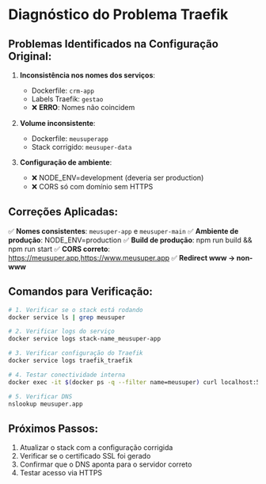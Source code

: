 # Diagnóstico do Problema Traefik

## Problemas Identificados na Configuração Original:

1. **Inconsistência nos nomes dos serviços**:
   - Dockerfile: `crm-app` 
   - Labels Traefik: `gestao`
   - ❌ **ERRO**: Nomes não coincidem

2. **Volume inconsistente**:
   - Dockerfile: `meusuperapp`
   - Stack corrigido: `meusuper-data`

3. **Configuração de ambiente**:
   - ❌ NODE_ENV=development (deveria ser production)
   - ❌ CORS só com domínio sem HTTPS

## Correções Aplicadas:

✅ **Nomes consistentes**: `meusuper-app` e `meusuper-main`
✅ **Ambiente de produção**: NODE_ENV=production
✅ **Build de produção**: npm run build && npm run start
✅ **CORS correto**: https://meusuper.app,https://www.meusuper.app
✅ **Redirect www → non-www**

## Comandos para Verificação:

```bash
# 1. Verificar se o stack está rodando
docker service ls | grep meusuper

# 2. Verificar logs do serviço
docker service logs stack-name_meusuper-app

# 3. Verificar configuração do Traefik
docker service logs traefik_traefik

# 4. Testar conectividade interna
docker exec -it $(docker ps -q --filter name=meusuper) curl localhost:5005

# 5. Verificar DNS
nslookup meusuper.app
```

## Próximos Passos:

1. Atualizar o stack com a configuração corrigida
2. Verificar se o certificado SSL foi gerado
3. Confirmar que o DNS aponta para o servidor correto
4. Testar acesso via HTTPS